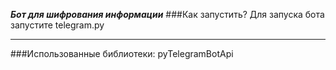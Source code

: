 ___Бот для шифрования информации___
###Как запустить?
Для запуска бота запустите telegram.py

***

###Использованные библиотеки:
pyTelegramBotApi
